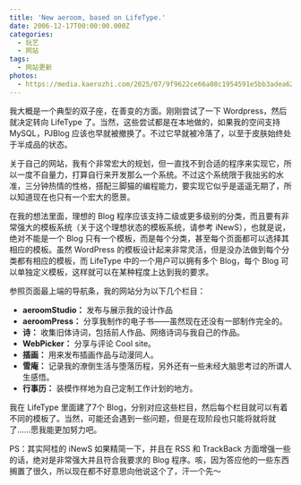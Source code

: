 ```yaml
---
title: 'New aeroom, based on LifeType.'
date: 2006-12-17T00:00:00.000Z
categories:
  - 玩艺
  - 网站
tags:
  - 网站更新
photos:
  - https://media.kaerozhi.com/2025/07/9f9622ce66a08c1954591e5bb3adea62.webp
---
```

我大概是一个典型的双子座，在善变的方面。刚刚尝试了一下 Wordpress，然后就决定转向 LifeType 了。当然，这些尝试都是在本地做的，如果我的空间支持 MySQL，PJBlog 应该也早就被撤换了。不过它早就被冷落了，以至于皮肤始终处于半成品的状态。

关于自己的网站，我有个非常宏大的规划，但一直找不到合适的程序来实现它，所以一度不自量力，打算自行来开发那么一个系统。不过这个系统限于我拙劣的水准，三分钟热情的性格，搭配三脚猫的编程能力，要实现它似乎是遥遥无期了，所以知道现在也只有一个宏大的愿景。

<!-- more -->

在我的想法里面，理想的 Blog 程序应该支持二级或更多级别的分类，而且要有非常强大的模板系统（关于这个理想状态的模板系统，请参考 iNewS），也就是说，绝对不能是一个 Blog 只有一个模板，而是每个分类，甚至每个页面都可以选择其相应的模板。虽然 WordPress 的模板设计起来非常灵活，但是没办法做到每个分类都有相应的模板，而 LifeType 中的一个用户可以拥有多个 Blog，每个 Blog 可以单独定义模板，这样就可以在某种程度上达到我的要求。

参照页面最上端的导航条，我的网站分为以下几个栏目：

- **aeroomStudio：** 发布与展示我的设计作品
- **aeroomPress：** 分享我制作的电子书——虽然现在还没有一部制作完全的。
- **诗：** 收集旧体诗词，包括前人作品、网络诗词与我自己的作品。
- **WebPicker：** 分享与评论 Cool site。
- **插画：** 用来发布插画作品与动漫同人。
- **雪庵：** 记录我的潦倒生活与堕落历程，另外还有一些未经大脑思考过的所谓人生感悟。
- **行事历：** 装模作样地为自己定制工作计划的地方。

我在 LifeType 里面建了7个 Blog，分别对应这些栏目，然后每个栏目就可以有着不同的模板了。当然，可能还会遇到一些问题，但是在现阶段也只能将就将就了……愿我能更加努力吧。

PS：其实阿桂的 iNewS 如果精简一下，并且在 RSS 和 TrackBack 方面增强一些的话，绝对是非常强大并且符合我要求的 Blog 程序。咳，因为答应他的一些东西搁置了很久，所以现在都不好意思向他说这个了，汗一个先～
